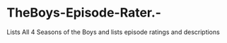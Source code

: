 # TheBoys-Episode-Rater.-
Lists All 4 Seasons of the Boys and lists episode ratings and descriptions

